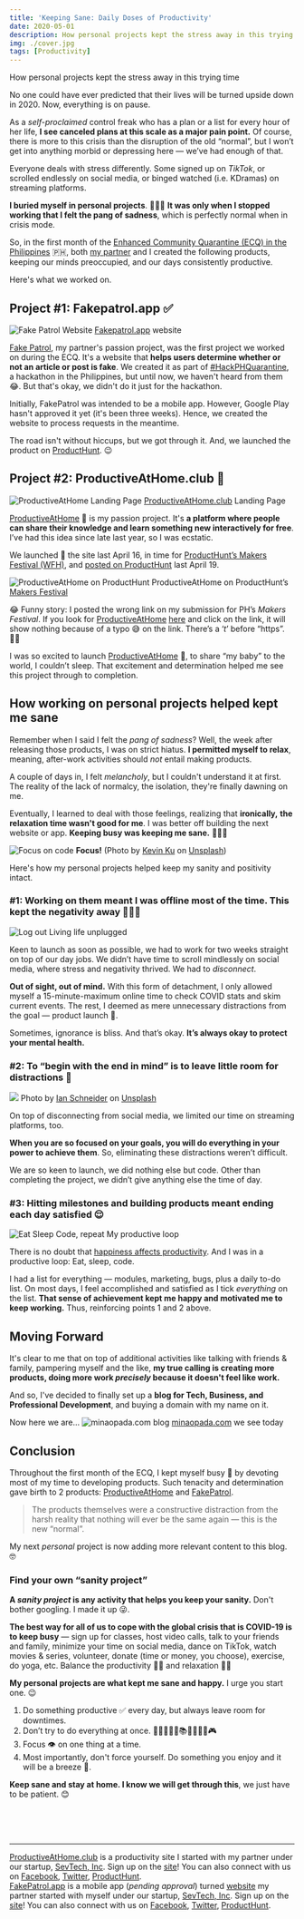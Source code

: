 ```yaml
---
title: 'Keeping Sane: Daily Doses of Productivity'
date: 2020-05-01
description: How personal projects kept the stress away in this trying time, surviving the first few weeks of ECQ, and the birth of this site, minaopada.com.
img: ./cover.jpg
tags: [Productivity]
---
```


<span class="subtitle">How personal projects kept the stress away in this trying time</span>

No one could have ever predicted that their lives will be turned upside down in 2020. Now, everything is on pause.

As a _self-proclaimed_ control freak who has a plan or a list for every hour of
her life, **I see canceled plans at this scale as a major pain point.** Of course, there is more to this crisis than the disruption of the old “normal”,
but I won’t get into anything morbid or depressing here — we’ve had enough of
that.

Everyone deals with stress differently. Some signed up on _TikTok_, or scrolled
endlessly on social media, or binged watched (i.e. KDramas) on streaming
platforms.

**I buried myself in personal projects**. 👩🏻‍💻 **It was only when I stopped
working that I felt the pang of sadness**, which is perfectly normal when in
crisis mode.

So, in the first month of the [Enhanced Community Quarantine (ECQ) in the
Philippines](https://en.wikipedia.org/wiki/2020_Luzon_enhanced_community_quarantine)
🇵🇭, both [my partner](https://arjayosma.com) and I created the following products, keeping our minds
preoccupied, and our days consistently productive.

Here's what we worked on.

## Project #1: Fakepatrol.app ✅

![Fake Patrol Website](./fake-patrol-landing.png)
<span class="figcaption_hack">[Fakepatrol.app](http://fakepatrol.app) website</span>

[Fake Patrol](http://localhost:8000/keeping-sane-daily-doses-of-productivity/fakepatrol.app), my partner's passion project, was the first project we worked on during the ECQ. It's a website that **helps users determine whether or not an article or post is fake**. We created it as part of [#HackPHQuarantine](https://www.hackph.tech/), a hackathon in the Philippines, but until now, we haven't heard from them 😂. But that's okay, we didn't do it just for the hackathon.

Initially, FakePatrol was intended to be a mobile app. However, Google Play hasn't approved it yet (it's been three weeks). Hence, we created the website to process requests in the meantime.

The road isn't without hiccups, but we got through it. And, we launched the product on [ProductHunt](https://www.producthunt.com/posts/fakepatrol). 😉

## Project #2: ProductiveAtHome.club 🧠

![ProductiveAtHome Landing Page](./pahc-landing.png)
<span class="figcaption_hack">[ProductiveAtHome.club](http://productiveathome.club) Landing Page</span>

[ProductiveAtHome](http://productiveathome.club) 🧠 is my passion project. It's **a platform where people can share their
knowledge and learn something new interactively for free**. I’ve
had this idea since late last year, so I was ecstatic.

We launched 🚀 the site last April 16, in time for [ProductHunt’s
Makers Festival (WFH)](https://www.producthunt.com/makers-festival/wfh), and
[posted on ProductHunt](https://www.producthunt.com/posts/productive-at-home)
last April 19.

![ProductiveAtHome on ProductHunt](./pahc-ph.png)
<span class="figcaption_hack">ProductiveAtHome on ProductHunt’s [Makers
Festival](https://www.producthunt.com/makers-festival/wfh/voting)</span>

😂 Funny story: I posted the wrong link on my submission for PH’s _Makers
Festival_. If you look for [ProductiveAtHome](http://productiveathome.club)
[here](https://www.producthunt.com/makers-festival/wfh/voting) and click on the
link, it will show nothing because of a typo 😅 on the link. There’s a ‘_t_’
before “https”. 🤦‍♀️

I was so excited to launch [ProductiveAtHome](http://productiveathome.club) 🧠,
to share “my baby” to the world, I couldn’t sleep. That excitement and determination helped me see
this project through to completion.

## How working on personal projects helped kept me sane

Remember when I said I felt the _pang of sadness_? Well, the week after releasing those products, I was on strict hiatus. **I permitted myself to relax**, meaning, after-work activities should _not_ entail making products.

A couple of days in, I felt _melancholy_, but I couldn't understand it at first. The reality of the lack of normalcy, the isolation, they're finally dawning on me.

Eventually, I learned to deal with those feelings, realizing that **ironically,** **the relaxation time wasn't good for me**. I was better off building the next website or app. **Keeping busy was keeping me sane.** 👩🏻‍💻

![Focus on code](https://images.unsplash.com/photo-1504639725590-34d0984388bd?ixlib=rb-1.2.1&ixid=eyJhcHBfaWQiOjEyMDd9&auto=format&fit=crop&w=2534&q=80)
<span class="figcaption_hack">**Focus!** (Photo by [Kevin Ku](https://unsplash.com/@ikukevk) on
[Unsplash](https://unsplash.com))</span>

Here's how my personal projects helped keep my sanity and positivity intact.

### #1: Working on them meant I was offline most of the time. This kept the negativity away 💁🏻‍♀️

![Log out](./log-out.png)
<span class="figcaption_hack">Living life unplugged</span>

Keen to launch as soon as possible, we had to work for two weeks straight on top of our day jobs. We didn’t have time to scroll mindlessly on social media, where stress and negativity thrived. We had to _disconnect_.

**Out of sight, out of mind.** With this form of detachment, I only allowed myself a 15-minute-maximum online time to check COVID stats and skim current events. The rest, I deemed as mere unnecessary distractions from the goal — product launch 🚀.

Sometimes, ignorance is bliss. And that’s okay. **It’s always okay to protect your mental health.**

### #2: To “begin with the end in mind” is to leave little room for distractions 🙈

![](https://images.unsplash.com/photo-1455849318743-b2233052fcff?ixlib=rb-1.2.1&ixid=eyJhcHBfaWQiOjEyMDd9&auto=format&fit=crop&w=1650&q=80)
<span class="figcaption_hack">Photo by [Ian
Schneider](https://unsplash.com/@goian) on
[Unsplash](https://unsplash.com)</span>

On top of disconnecting from social media, we limited our time on streaming
platforms, too.

**When you are so focused on your goals, you will do everything in
your power to achieve them**. So, eliminating these distractions weren’t
difficult.

We are so keen to launch, we did nothing else but code. Other than completing the project, we didn’t give anything else the time of day.

### #3: Hitting milestones and building products meant ending each day satisfied 😌

![Eat Sleep Code, repeat](https://pics.me.me/code-eat-sleep-code-56267246.png)
<span class="figcaption_hack">My productive loop</span>

There is no doubt that [happiness affects
productivity](https://www.knowmail.me/blog/productivity-affect-happiness/). And I was in a productive loop: Eat, sleep, code.

I had a list for everything — modules, marketing, bugs, plus a daily to-do list. On most days, I feel accomplished and satisfied as I tick _everything_ on the list. **That sense of achievement kept me happy and motivated me to keep working.** Thus, reinforcing points 1 and 2 above.

## Moving Forward

It's clear to me that on top of additional activities like talking with friends & family, pampering myself and the like, **my true calling is creating more products, doing more work _precisely_ because it doesn't feel like work.**

And so, I've decided to finally set up a **blog for Tech, Business, and Professional Development**, and buying a domain with my name on it.

Now here we are...
![minaopada.com blog](./blog.png)
<span class="figcaption_hack">[minaopada.com](https://minaopada.com) we see today</span>

## Conclusion

Throughout the first month of the ECQ, I kept myself busy 🐝 by devoting most of
my time to developing products. Such tenacity and determination gave birth to 2
products: [ProductiveAtHome](http://productiveathome.club) and
[FakePatrol](http://fakepatrol.app).

> The products themselves were a constructive distraction from the harsh reality
> that nothing will ever be the same again — this is the new “normal”.

My next _personal_ project is now adding more relevant content to this blog. 🤓

### Find your own “sanity project”

**A _sanity project_ is any activity that helps you keep your sanity.** Don't bother googling. I made it up 😜.

**The best way for all of us to cope with the global crisis that is COVID-19 is to keep busy**
— sign up for classes, host video calls, talk to your friends and
family, minimize your time on social media, dance on TikTok, watch movies &
series, volunteer, donate (time or money, you choose), exercise, do yoga, etc. Balance the productivity 💪🏼 and relaxation 🛀🏻

**My personal projects are what kept me sane and happy.** I urge you start one. 😉

1.  Do something productive ✅ every day, but always leave room for downtimes.
1.  Don’t try to do everything at once. 🏋🏻‍♂️💃🏻📚🏓🎹🎨🎸🎮
1.  Focus 👁 on one thing at a time.
1.  Most importantly, don't force yourself. Do something you enjoy and it will be a breeze 💨.

**Keep sane and stay at home. I know we will get through this**, we just have to
be patient. 😊

<br>
<br>
<br>

---

<span class="afterword">[ProductiveAtHome.club](http://productiveathome.club) is a productivity site I
started with my partner under our startup, [SevTech,
Inc](http://twitter.com/sevtechinc). Sign up on the
[site](http://bit.ly/productiveathomeclub)! You can also connect with us on
[Facebook](http://fb.com/productiveathome),
[Twitter](http://twitter.com/prodathome),
[ProductHunt](https://www.producthunt.com/posts/productive-at-home).
</span> <br>
<span class="afterword">[FakePatrol.app](http://fakepatrol.app) is a mobile app (_pending approval_)
turned [website](https://fakepatrolapp.carrd.co/) my partner started with myself
under our startup, [SevTech, Inc](http://twitter.com/sevtechinc). Sign up on the
[site](http://fakepatrol.carrd.co)! You can also connect with us on
[Facebook](http://fb.com/fakepatrolapp),
[Twitter](http://twitter.com/fakepatrolapp),
[ProductHunt](https://www.producthunt.com/posts/fakepatrol).
</span>
